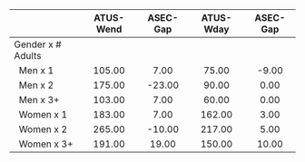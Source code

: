 
|                      |    ATUS-Wend |     ASEC-Gap |    ATUS-Wday |     ASEC-Gap |
| -------------------- | :----------: | :----------: | :----------: | :----------: |
| Gender x # Adults    |              |              |              |              |
| &nbsp;&nbsp;Men x 1  |       105.00 |         7.00 |        75.00 |        -9.00 |
| &nbsp;&nbsp;Men x 2  |       175.00 |       -23.00 |        90.00 |         0.00 |
| &nbsp;&nbsp;Men x 3+ |       103.00 |         7.00 |        60.00 |         0.00 |
| &nbsp;&nbsp;Women x 1 |       183.00 |         7.00 |       162.00 |         3.00 |
| &nbsp;&nbsp;Women x 2 |       265.00 |       -10.00 |       217.00 |         5.00 |
| &nbsp;&nbsp;Women x 3+ |       191.00 |        19.00 |       150.00 |        10.00 |

